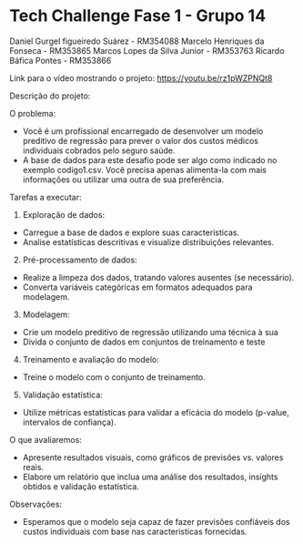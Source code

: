 # Tech Challenge Fase 1 - Grupo 14
Daniel Gurgel figueiredo Suárez - RM354088
Marcelo Henriques da Fonseca - RM353865
Marcos Lopes da Silva Junior - RM353763
Ricardo Báfica Pontes - RM353866

Link para o vídeo mostrando o projeto: https://youtu.be/rz1pWZPNQt8

Descrição do projeto:

O problema:
  - Você é um profissional encarregado de desenvolver um modelo preditivo de regressão para prever o valor dos custos médicos individuais cobrados pelo seguro saúde.
  - A base de dados para este desafio pode ser algo como indicado no exemplo codigo1.csv. Você precisa apenas alimenta-la com mais informações ou utilizar uma outra de sua preferência.

Tarefas a executar:
1. Exploração de dados:
  - Carregue a base de dados e explore suas características.
  - Analise estatísticas descritivas e visualize distribuições relevantes.
2. Pré-processamento de dados:
  - Realize a limpeza dos dados, tratando valores ausentes (se necessário).
  - Converta variáveis categóricas em formatos adequados para modelagem.
3. Modelagem:
  - Crie um modelo preditivo de regressão utilizando uma técnica à sua
  - Divida o conjunto de dados em conjuntos de treinamento e teste
4. Treinamento e avaliação do modelo:
  - Treine o modelo com o conjunto de treinamento.
5. Validação estatística:
  - Utilize métricas estatísticas para validar a eficácia do modelo (p-value, intervalos de confiança).

O que avaliaremos:
  - Apresente resultados visuais, como gráficos de previsões vs. valores reais.
  - Elabore um relatório que inclua uma análise dos resultados, insights obtidos e validação estatística.

Observações:
  - Esperamos que o modelo seja capaz de fazer previsões confiáveis dos custos individuais com base nas caracteristicas fornecidas.
